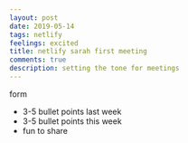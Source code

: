 ```yaml
---
layout: post
date: 2019-05-14
tags: netlify
feelings: excited
title: netlify sarah first meeting
comments: true
description: setting the tone for meetings
---
```



form

- 3-5 bullet points last week
- 3-5 bullet points this week
- fun to share
